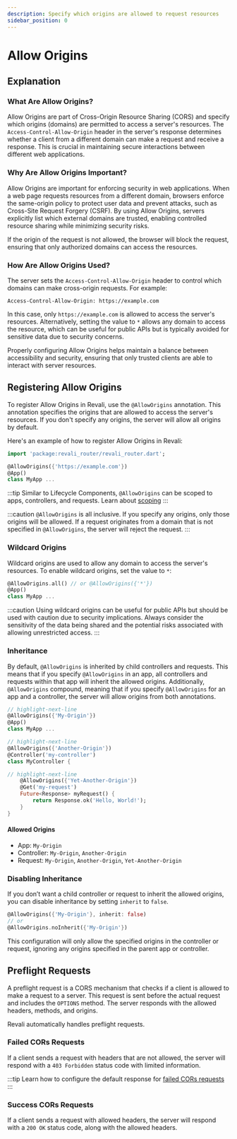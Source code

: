 ```yaml
---
description: Specify which origins are allowed to request resources
sidebar_position: 0
---
```


# Allow Origins

## Explanation

### What Are Allow Origins?

Allow Origins are part of Cross-Origin Resource Sharing (CORS) and specify which origins (domains) are permitted to access a server's resources. The `Access-Control-Allow-Origin` header in the server's response determines whether a client from a different domain can make a request and receive a response. This is crucial in maintaining secure interactions between different web applications.

### Why Are Allow Origins Important?

Allow Origins are important for enforcing security in web applications. When a web page requests resources from a different domain, browsers enforce the same-origin policy to protect user data and prevent attacks, such as Cross-Site Request Forgery (CSRF). By using Allow Origins, servers explicitly list which external domains are trusted, enabling controlled resource sharing while minimizing security risks.

If the origin of the request is not allowed, the browser will block the request, ensuring that only authorized domains can access the resources.

### How Are Allow Origins Used?

The server sets the `Access-Control-Allow-Origin` header to control which domains can make cross-origin requests. For example:

```http
Access-Control-Allow-Origin: https://example.com
```

In this case, only `https://example.com` is allowed to access the server's resources. Alternatively, setting the value to `*` allows any domain to access the resource, which can be useful for public APIs but is typically avoided for sensitive data due to security concerns.

Properly configuring Allow Origins helps maintain a balance between accessibility and security, ensuring that only trusted clients are able to interact with server resources.

## Registering Allow Origins

To register Allow Origins in Revali, use the `@AllowOrigins` annotation. This annotation specifies the origins that are allowed to access the server's resources. If you don't specify any origins, the server will allow all origins by default.

Here's an example of how to register Allow Origins in Revali:

```dart
import 'package:revali_router/revali_router.dart';

@AllowOrigins({'https://example.com'})
@App()
class MyApp ...
```

:::tip
Similar to Lifecycle Components, `@AllowOrigins` can be scoped to apps, controllers, and requests. Learn about [scoping]
:::

:::caution
`@AllowOrigins` is all inclusive. If you specify any origins, only those origins will be allowed. If a request originates from a domain that is not specified in `@AllowOrigins`, the server will reject the request.
:::

### Wildcard Origins

Wildcard origins are used to allow any domain to access the server's resources. To enable wildcard origins, set the value to `*`:

```dart
@AllowOrigins.all() // or @AllowOrigins({'*'})
@App()
class MyApp ...
```

:::caution
Using wildcard origins can be useful for public APIs but should be used with caution due to security implications. Always consider the sensitivity of the data being shared and the potential risks associated with allowing unrestricted access.
:::

### Inheritance

By default, `@AllowOrigins` is inherited by child controllers and requests. This means that if you specify `@AllowOrigins` in an app, all controllers and requests within that app will inherit the allowed origins. Additionally, `@AllowOrigins` compound, meaning that if you specify `@AllowOrigins` for an app and a controller, the server will allow origins from both annotations.

```dart title="routes/my_app.dart"
// highlight-next-line
@AllowOrigins({'My-Origin'})
@App()
class MyApp ...
```

```dart title="routes/my_controller.dart"
// highlight-next-line
@AllowOrigins({'Another-Origin'})
@Controller('my-controller')
class MyController {

// highlight-next-line
    @AllowOrigins({'Yet-Another-Origin'})
    @Get('my-request')
    Future<Response> myRequest() {
        return Response.ok('Hello, World!');
    }
}
```

#### Allowed Origins

- App: `My-Origin`
- Controller: `My-Origin`, `Another-Origin`
- Request: `My-Origin`, `Another-Origin`, `Yet-Another-Origin`

### Disabling Inheritance

If you don’t want a child controller or request to inherit the allowed origins, you can disable inheritance by setting `inherit` to `false`.

```dart
@AllowOrigins({'My-Origin'}, inherit: false)
// or
@AllowOrigins.noInherit({'My-Origin'})
```

This configuration will only allow the specified origins in the controller or request, ignoring any origins specified in the parent app or controller.

## Preflight Requests

A preflight request is a CORS mechanism that checks if a client is allowed to make a request to a server. This request is sent before the actual request and includes the `OPTIONS` method. The server responds with the allowed headers, methods, and origins.

Revali automatically handles preflight requests.

### Failed CORs Requests

If a client sends a request with headers that are not allowed, the server will respond with a `403 Forbidden` status code with limited information.

:::tip
Learn how to configure the default response for [failed CORs requests][failed-cors-requests]
:::

### Success CORs Requests

If a client sends a request with allowed headers, the server will respond with a `200 OK` status code, along with the allowed headers.

[scoping]: ../lifecycle-components/overview.md#scoping
[failed-cors-requests]: ../../../revali/app-configuration/default-responses.md#failed-cors-origin
